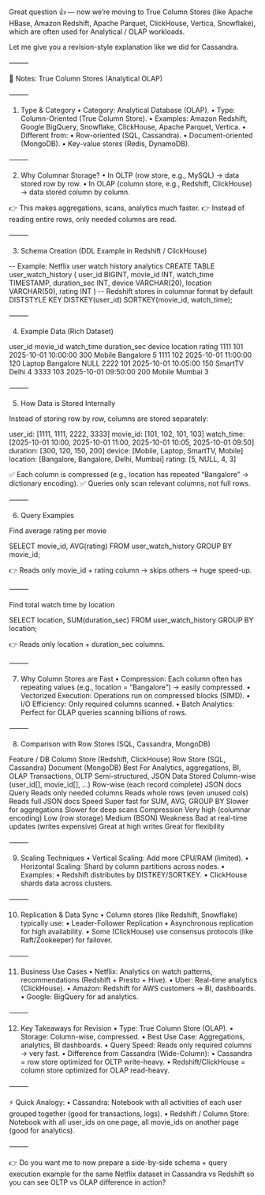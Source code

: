 Great question 👍 — now we’re moving to True Column Stores (like Apache HBase, Amazon Redshift, Apache Parquet, ClickHouse, Vertica, Snowflake), which are often used for Analytical / OLAP workloads.

Let me give you a revision-style explanation like we did for Cassandra.

⸻

📘 Notes: True Column Stores (Analytical OLAP)

⸻

1. Type & Category
   •	Category: Analytical Database (OLAP).
   •	Type: Column-Oriented (True Column Store).
   •	Examples: Amazon Redshift, Google BigQuery, Snowflake, ClickHouse, Apache Parquet, Vertica.
   •	Different from:
   •	Row-oriented (SQL, Cassandra).
   •	Document-oriented (MongoDB).
   •	Key-value stores (Redis, DynamoDB).

⸻

2. Why Columnar Storage?
   •	In OLTP (row store, e.g., MySQL) → data stored row by row.
   •	In OLAP (column store, e.g., Redshift, ClickHouse) → data stored column by column.

👉 This makes aggregations, scans, analytics much faster.
👉 Instead of reading entire rows, only needed columns are read.

⸻

3. Schema Creation (DDL Example in Redshift / ClickHouse)

-- Example: Netflix user watch history analytics
CREATE TABLE user_watch_history (
user_id       BIGINT,
movie_id      INT,
watch_time    TIMESTAMP,
duration_sec  INT,
device        VARCHAR(20),
location      VARCHAR(50),
rating        INT
)
-- Redshift stores in columnar format by default
DISTSTYLE KEY
DISTKEY(user_id)
SORTKEY(movie_id, watch_time);


⸻

4. Example Data (Rich Dataset)

user_id	movie_id	watch_time	duration_sec	device	location	rating
1111	101	2025-10-01 10:00:00	300	Mobile	Bangalore	5
1111	102	2025-10-01 11:00:00	120	Laptop	Bangalore	NULL
2222	101	2025-10-01 10:05:00	150	SmartTV	Delhi	4
3333	103	2025-10-01 09:50:00	200	Mobile	Mumbai	3


⸻

5. How Data is Stored Internally

Instead of storing row by row, columns are stored separately:

user_id:    [1111, 1111, 2222, 3333]
movie_id:   [101, 102, 101, 103]
watch_time: [2025-10-01 10:00, 2025-10-01 11:00, 2025-10-01 10:05, 2025-10-01 09:50]
duration:   [300, 120, 150, 200]
device:     [Mobile, Laptop, SmartTV, Mobile]
location:   [Bangalore, Bangalore, Delhi, Mumbai]
rating:     [5, NULL, 4, 3]

✅ Each column is compressed (e.g., location has repeated “Bangalore” → dictionary encoding).
✅ Queries only scan relevant columns, not full rows.

⸻

6. Query Examples

Find average rating per movie

SELECT movie_id, AVG(rating)
FROM user_watch_history
GROUP BY movie_id;

👉 Reads only movie_id + rating column → skips others → huge speed-up.

⸻

Find total watch time by location

SELECT location, SUM(duration_sec)
FROM user_watch_history
GROUP BY location;

👉 Reads only location + duration_sec columns.

⸻

7. Why Column Stores are Fast
   •	Compression: Each column often has repeating values (e.g., location = “Bangalore”) → easily compressed.
   •	Vectorized Execution: Operations run on compressed blocks (SIMD).
   •	I/O Efficiency: Only required columns scanned.
   •	Batch Analytics: Perfect for OLAP queries scanning billions of rows.

⸻

8. Comparison with Row Stores (SQL, Cassandra, MongoDB)

Feature / DB	Column Store (Redshift, ClickHouse)	Row Store (SQL, Cassandra)	Document (MongoDB)
Best For	Analytics, aggregations, BI, OLAP	Transactions, OLTP	Semi-structured, JSON
Data Stored	Column-wise (user_id[], movie_id[], …)	Row-wise (each record complete)	JSON docs
Query	Reads only needed columns	Reads whole rows (even unused cols)	Reads full JSON docs
Speed	Super fast for SUM, AVG, GROUP BY	Slower for aggregations	Slower for deep scans
Compression	Very high (columnar encoding)	Low (row storage)	Medium (BSON)
Weakness	Bad at real-time updates (writes expensive)	Great at high writes	Great for flexibility


⸻

9. Scaling Techniques
   •	Vertical Scaling: Add more CPU/RAM (limited).
   •	Horizontal Scaling: Shard by column partitions across nodes.
   •	Examples:
   •	Redshift distributes by DISTKEY/SORTKEY.
   •	ClickHouse shards data across clusters.

⸻

10. Replication & Data Sync
    •	Column stores (like Redshift, Snowflake) typically use:
    •	Leader-Follower Replication
    •	Asynchronous replication for high availability.
    •	Some (ClickHouse) use consensus protocols (like Raft/Zookeeper) for failover.

⸻

11. Business Use Cases
    •	Netflix: Analytics on watch patterns, recommendations (Redshift + Presto + Hive).
    •	Uber: Real-time analytics (ClickHouse).
    •	Amazon: Redshift for AWS customers → BI, dashboards.
    •	Google: BigQuery for ad analytics.

⸻

12. Key Takeaways for Revision
    •	Type: True Column Store (OLAP).
    •	Storage: Column-wise, compressed.
    •	Best Use Case: Aggregations, analytics, BI dashboards.
    •	Query Speed: Reads only required columns → very fast.
    •	Difference from Cassandra (Wide-Column):
    •	Cassandra = row store optimized for OLTP write-heavy.
    •	Redshift/ClickHouse = column store optimized for OLAP read-heavy.

⸻

⚡ Quick Analogy:
•	Cassandra: Notebook with all activities of each user grouped together (good for transactions, logs).
•	Redshift / Column Store: Notebook with all user_ids on one page, all movie_ids on another page (good for analytics).

⸻

👉 Do you want me to now prepare a side-by-side schema + query execution example for the same Netflix dataset in Cassandra vs Redshift so you can see OLTP vs OLAP difference in action?